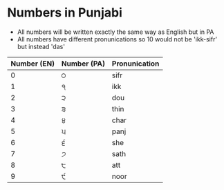 # Numbers in Punjabi

- All numbers will be written exactly the same way as English but in PA
- All numbers have different pronunications so 10 would not be 'ikk-sifr' but instead 'das'

|Number (EN)|Number (PA)|Pronunication|
|-----------|-----------|-------------|
|0          |੦                            | sifr         |
|1          |੧                           |  ikk        |
|2          |੨                           | dou        |
|3          |੩                           | thin        |
|4          |੪                           | char        |
|5          |੫                           | panj        |
|6          |੬                           | she        |
|7          |੭                           | sath        |
|8          |੮                           | att        |
|9          |੯                           | noor        |
